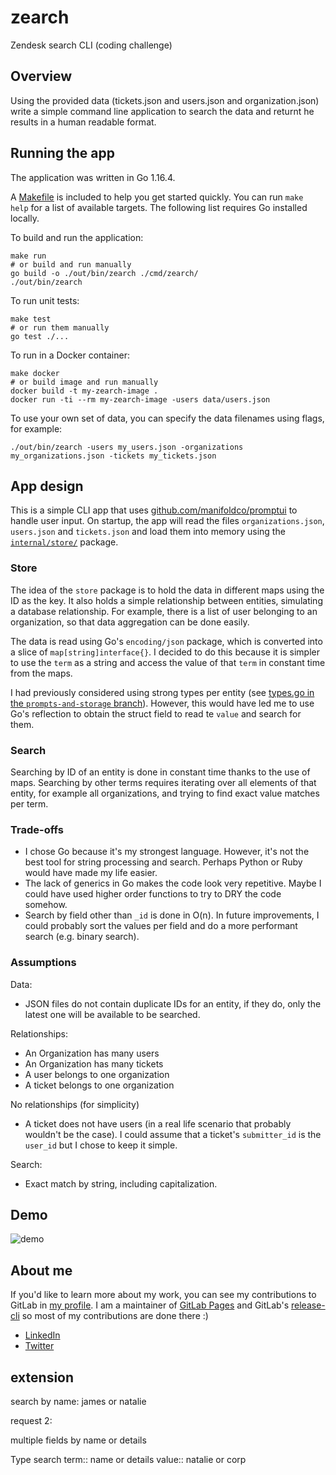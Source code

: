 # zearch

Zendesk search CLI (coding challenge)

## Overview

Using the provided data (tickets.json and users.json and organization.json)
write a simple command line application to search the data and returnt
he results in a human readable format.

## Running the app

The application was written in Go 1.16.4.

A [Makefile](./Makefile) is included to help you get started quickly. You can run `make help`
for a list of available targets. The following list requires Go installed locally.

To build and run the application:

  ```shell
  make run
  # or build and run manually
  go build -o ./out/bin/zearch ./cmd/zearch/
  ./out/bin/zearch
  ```

To run unit tests:

  ```shell
  make test
  # or run them manually
  go test ./...
  ```

To run in a Docker container:

  ```shell
  make docker
  # or build image and run manually
  docker build -t my-zearch-image .
  docker run -ti --rm my-zearch-image -users data/users.json
  ```

To use your own set of data, you can specify the data filenames using flags, for example:

  ```shell
  ./out/bin/zearch -users my_users.json -organizations my_organizations.json -tickets my_tickets.json
  ```

## App design

This is a simple CLI app that uses [github.com/manifoldco/promptui](https://github.com/manifoldco/promptui)
to handle user input. On startup, the app will read the files `organizations.json`, `users.json` and `tickets.json`
and load them into memory using the [`internal/store/`](./internal/store) package.

### Store

The idea of the `store` package is to hold the data in different maps using the ID as the key.
It also holds a simple relationship between entities, simulating a database relationship. For example,
there is a list of user belonging to an organization, so that data aggregation can be done easily.

The data is read using Go's `encoding/json` package, which is converted into a slice of `map[string]interface{}`.
I decided to do this because it is simpler to use the `term` as a string and access the value of that `term`
in constant time from the maps.

I had previously considered using strong types per entity (see 
[types.go in the `prompts-and-storage` branch](https://github.com/jaimem88/zearch/blob/prompts-and-storage/internal/model/types.go)).
However, this would have led me to use Go's reflection to obtain the struct field to read te `value` and search for them.

### Search

Searching by ID of an entity is done in constant time thanks to the use of maps.
Searching by other terms requires iterating over all elements of that entity, for example all organizations,
and trying to find exact value matches per term.

### Trade-offs

- I chose Go because it's my strongest language. However, it's not the best tool for string processing and search.
Perhaps Python or Ruby would have made my life easier.
- The lack of generics in Go makes the code look very repetitive. Maybe I could have used higher order functions to try
to DRY the code somehow.
- Search by field other than `_id` is done in O(n). In future improvements, I could probably sort the values per field
and do a more performant search (e.g. binary search).

### Assumptions

Data:
- JSON files do not contain duplicate IDs for an entity, if they do,
  only the latest one will be available to be searched.

Relationships:
- An Organization has many users
- An Organization has many tickets
- A user belongs to one organization
- A ticket belongs to one organization

No relationships (for simplicity)
- A ticket does not have users (in a real life scenario that probably wouldn't be the case).
  I could assume that a ticket's `submitter_id` is the `user_id` but I chose to keep it simple.
  
Search:
- Exact match by string, including capitalization.


## Demo

![demo](demo.gif)

## About me

If you'd like to learn more about my work, you can see my contributions to GitLab in
[my profile](https://gitlab.com/jaime). I am a maintainer of
[GitLab Pages](https://gitlab.com/gitlab-org/gitlab-pages) and 
GitLab's [release-cli](https://gitlab.com/gitlab-org/gitlab-pages)
so most of my contributions are done there :)

- [LinkedIn](https://www.linkedin.com/in/jaime-m88/)
- [Twitter](https://twitter.com/jimbart098)

## extension

search by name: james or natalie


request 2:

multiple fields
by name or details

Type search term:: name or details
value:: natalie or corp
